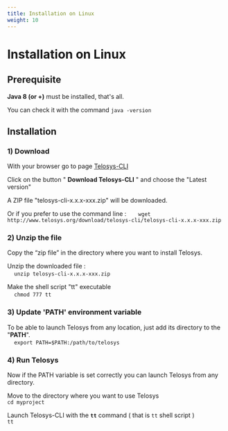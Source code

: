 ```yaml
---
title: Installation on Linux
weight: 10
---
```


# Installation on Linux

## Prerequisite

**Java 8 \(or +\)** must be installed, that's all.

You can check it with the command  `java -version`

## Installation

### 1\) Download

With your browser go to page [Telosys-CLI](http://www.telosys.org/cli.html)

Click on the button " **Download Telosys-CLI** " and choose the "Latest version"

A ZIP file "telosys-cli-x.x.x-xxx.zip" will be downloaded.

Or if you prefer to use the command line :        `wget http://www.telosys.org/download/telosys-cli/telosys-cli-x.x.x-xxx.zip`

### 2\) Unzip the file

Copy the “zip file” in the directory where you want to install Telosys.

Unzip the downloaded file :      
    `unzip telosys-cli-x.x.x-xxx.zip`

Make the shell script "tt" executable      
    `chmod 777 tt`

### 3\) Update 'PATH' environment variable

To be able to launch Telosys from any location, just add its directory to the "**PATH**".    
    `export PATH=$PATH:/path/to/telosys`

### 4\) Run Telosys

Now if the PATH variable is set correctly you can launch Telosys from any directory.

Move to the directory where you want to use Telosys       
    `cd myproject`

Launch Telosys-CLI with the **`tt`** command \( that is `tt` shell script \)      
    `tt`


